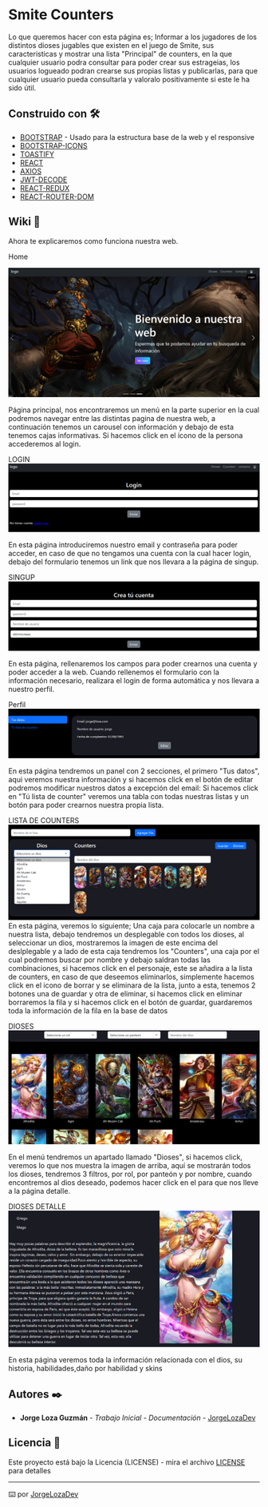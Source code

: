# Smite Counters

Lo que queremos hacer con esta página es; Informar a los jugadores de los distintos dioses jugables que existen en el juego de Smite, sus caracteristicas y mostrar una lista "Principal" de counters, en la que cualquier usuario podra consultar para poder crear sus estrageias, los usuarios logueado podran crearse sus propias listas y publicarlas, para que cualquier usuario pueda consultarla y valoralo positivamente si este le ha sido útil.

## Construido con 🛠️

* [BOOTSTRAP](https://getbootstrap.com/) - Usado para la estructura base de la web y el responsive
* [BOOTSTRAP-ICONS](https://icons.getbootstrap.com/)
* [TOASTIFY](https://www.npmjs.com/package/react-toastify)
* [REACT](https://es.react.dev/) 
* [AXIOS](https://axios-http.com/es/docs/intro) 
* [JWT-DECODE](https://www.npmjs.com/package/jwt-decode) 
* [REACT-REDUX](https://es.redux.js.org/) 
* [REACT-ROUTER-DOM](https://www.npmjs.com/package/react-router-dom)     

## Wiki 📖

Ahora te explicaremos como funciona nuestra web.

Home
 
![HOME](public/general/readme1.png)
 
Página principal, nos encontraremos un menú en la parte superior en la cual podremos navegar entre las distintas pagina de nuestra web, a continuación tenemos un carousel con información y debajo de esta tenemos cajas informativas.
Si hacemos click en el icono de la persona accederemos al login.

LOGIN
![LOGIN](public/general/readme2.png)

En esta página introduciremos nuestro email y contraseña para poder acceder, en caso de que no tengamos una cuenta con la cual hacer login, debajo del formulario tenemos un link que nos llevara a la página de singup.

SINGUP
![SINGUP](public/general/readme3.png) 

En esta página, rellenaremos los campos para poder crearnos una cuenta y poder acceder a la web. Cuando rellenemos el formulario con la información necesario, realizara el login de forma automática y nos llevara a nuestro perfil.

Perfil
![PERFIL](public/general/readme4.png)
 
En esta página tendremos un panel con 2 secciones, el primero "Tus datos", aqui veremos nuestra información y si hacemos click en el botón de editar podremos modificar nuestros datos a excepción del email: Si hacemos click en "Tú lista de counter" veremos una tabla con todas nuestras listas y un botón para poder crearnos nuestra propia lista.

LISTA DE COUNTERS
![LISTACOUNTERS](public/general/readme5.png)
En esta página, veremos lo siguiente; Una caja para colocarle un nombre a nuestra lista, debajo tendremos un desplegable con todos los dioses, al seleccionar un dios, mostraremos la imagen de este encima del deslplegable y a lado de esta caja tendremos los "Counters", una caja por el cual podremos buscar por nombre y debajo saldran todas las combinaciones, si hacemos click en el personaje, este se añadira a la lista de counters, en caso de que deseemos eliminarlos, simplemente hacemos click en el icono de borrar y se eliminara de la lista, junto a esta, tenemos 2 botones una de guardar y otra de eliminar, si hacemos click en eliminar borraremos la fila y si hacemos click en el botón de guardar, guardaremos toda la información de la fila en la base de datos

DIOSES
![DIOSES](public/general/readme6.png)

En el menú tendremos un apartado llamado "Dioses", si hacemos click, veremos lo que nos muestra la imagen de arriba, aquí se mostrarán todos los dioses, tendremos 3 filtros, por rol, por panteón y por nombre, cuando encontremos al dios deseado, podemos hacer click en el para que nos lleve a la página detalle.

DIOSES DETALLE
![DIOSES](public/general/readme7.png)

En esta página veremos toda la información relacionada con el dios, su historia, habilidades,daño por habilidad y skins

## Autores ✒️


* **Jorge Loza Guzmán** - *Trabajo Inicial* -  *Documentación* - [JorgeLozaDev](https://github.com/JorgeLozaDev)


## Licencia 📄

Este proyecto está bajo la Licencia (LICENSE) - mira el archivo [LICENSE](LICENSE) para detalles

---
⌨️ por [JorgeLozaDev](https://github.com/JorgeLozaDev) 
